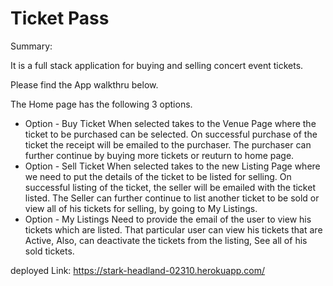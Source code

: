 # Ticket Pass

Summary:

It is a full stack application for buying and selling concert event tickets. 

Please find the App walkthru below.

The Home page has the following 3 options.

- Option - Buy Ticket
  When selected takes to the Venue Page where the ticket to be purchased can be selected.
  On successful purchase of the ticket the receipt will be emailed to the purchaser. 
  The purchaser can further continue by buying more tickets or reuturn to home page.   
- Option - Sell Ticket
  When selected takes to the new Listing Page where we need to put the details of the ticket to be listed for selling.
  On successful listing of the ticket, the seller will be emailed with the ticket listed.
  The Seller can further continue to list another ticket to be sold or view all of his tickets for selling, by going to My Listings.
- Option - My Listings
  Need to provide the email of the user to view his tickets which are listed.
  That particular user can view his tickets that are Active, 
  Also, can deactivate the tickets from the listing, 
  See all of his sold tickets.


deployed Link: https://stark-headland-02310.herokuapp.com/




